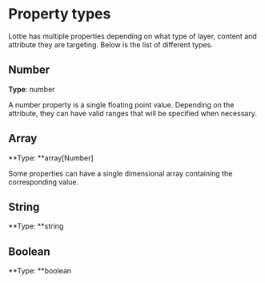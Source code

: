 # Property types

Lottie has multiple properties depending on what type of layer, content and
attribute they are targeting. Below is the list of different types.

## Number

**Type**: number

A number property is a single floating point value. Depending on the attribute,
they can have valid ranges that will be specified when necessary.

## Array

**Type: **array[Number]

Some properties can have a single dimensional array containing the corresponding
value.

## String

**Type: **string

## Boolean

**Type: **boolean
